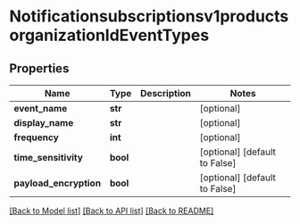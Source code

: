 # Notificationsubscriptionsv1productsorganizationIdEventTypes

## Properties
Name | Type | Description | Notes
------------ | ------------- | ------------- | -------------
**event_name** | **str** |  | [optional] 
**display_name** | **str** |  | [optional] 
**frequency** | **int** |  | [optional] 
**time_sensitivity** | **bool** |  | [optional] [default to False]
**payload_encryption** | **bool** |  | [optional] [default to False]

[[Back to Model list]](../README.md#documentation-for-models) [[Back to API list]](../README.md#documentation-for-api-endpoints) [[Back to README]](../README.md)


